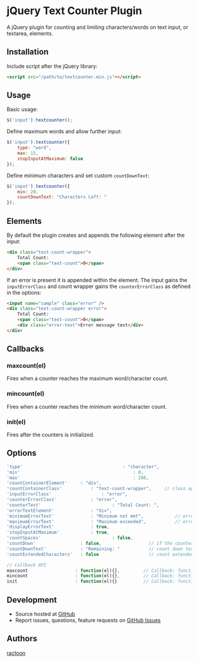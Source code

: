 # jQuery Text Counter Plugin

A jQuery plugin for counting and limiting characters/words on text input, or textarea, elements.

## Installation

Include script after the jQuery library:

```html
<script src="/path/to/textcounter.min.js"></script>
```

## Usage

Basic usage:

```javascript
$('input').textcounter();
```

Define maximum words and allow further input:

```javascript
$('input').textcounter({
	type: "word",
	max: 15,
	stopInputAtMaximum: false
});
```

Define minimum characters and set custom `countDownText`:

```javascript
$('input').textcounter({
	min: 20,
	countDownText: "Characters Left: "
});
```

## Elements

By default the plugin creates and appends the following element after the input:

```html
<div class="text-count-wrapper">
	Total Count:
	<span class="text-count">0</span>
</div>
```

If an error is present it is appended within the element. The input gains the `inputErrorClass` and count wrapper gains the `counterErrorClass` as defined in the options:

```html
<input name="sample" class="error" />
<div class="text-count-wrapper error">
	Total Count:
	<span class="text-count">0</span>
	<div class="error-text">Error message text</div>
</div>
```

## Callbacks

### maxcount(el)

Fires when a counter reaches the maximum word/character count.

### mincount(el)

Fires when a counter reaches the minimum word/character count.

### init(el)

Fires after the counters is initialized.

## Options

```javascript
'type'										: "character",						// "character" or "word"
'min'											: 0,											// minimum number of characters/words
'max'											: 200,										// maximum number of characters/words, -1 for unlimited, 'auto' to use maxlength attribute
'countContainerElement'		: "div",									// HTML element to wrap the text count in
'countContainerClass'			: "text-count-wrapper",		// class applied to the countContainerElement
'inputErrorClass'					: "error",								// error class appended to the input element if error occurs
'counterErrorClass'				: "error",								// error class appended to the countContainerElement if error occurs
'counterText'							: "Total Count: ",				// counter text
'errorTextElement'				: "div",									// error text element
'minimumErrorText'				: "Minimum not met",			// error message for minimum not met,
'maximumErrorText'				: "Maximum exceeded",			// error message for maximum range exceeded,
'displayErrorText'				: true,										// display error text messages for minimum/maximum values
'stopInputAtMaximum'			: true,										// stop further text input if maximum reached
'countSpaces'							: false,									// count spaces as character (only for "character" type)
'countDown'             	: false,                  // if the counter should deduct from maximum characters/words rather than counting up
'countDownText'         	: "Remaining: "           // count down text
'countExtendedCharacters'	: false                   // count extended UTF-8 characters as 2 bytes (such as Chinese characters)

// Callback API
maxcount                  : function(el){},         // Callback: function(element) - Fires when the counter hits the maximum word/character count
mincount                  : function(el){},         // Callback: function(element) - Fires when the counter hits the minimum word/character count
init                      : function(el){}          // Callback: function(element) - Fires after the counter is initially setup
```

## Development

- Source hosted at [GitHub](https://github.com/ractoon/jQuery-Text-Counter)
- Report issues, questions, feature requests on [GitHub Issues](https://github.com/ractoon/jQuery-Text-Counter/issues)


## Authors

[ractoon](http://www.ractoon.com)